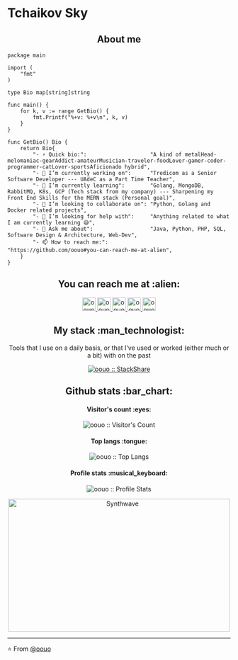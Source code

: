 # Tchaikov Sky

<h2 align="center">About me</h2>

```golang
package main

import (
	"fmt"
)

type Bio map[string]string

func main() {
	for k, v := range GetBio() {
		fmt.Printf("%+v: %+v\n", k, v)
	}
}

func GetBio() Bio {
	return Bio{
		"- ⚡ Quick bio:":                    "A kind of metalHead-melomaniac-gearAddict-amateurMusician-traveler-foodLover-gamer-coder-programmer-catLover-sportsAficionado hybrid",
		"- 🔭 I’m currently working on":      "Tredicom as a Senior Software Developer --- UAdeC as a Part Time Teacher",
		"- 🌱 I’m currently learning":        "Golang, MongoDB, RabbitMQ, K8s, GCP (Tech stack from my company) --- Sharpening my Front End Skills for the MERN stack (Personal goal)",
		"- 👯 I’m looking to collaborate on": "Python, Golang and Docker related projects",
		"- 🤔 I’m looking for help with":     "Anything related to what I am currently learning 😅",
		"- 💬 Ask me about":                  "Java, Python, PHP, SQL, Software Design & Architecture, Web-Dev",
		"- 📫 How to reach me:":              "https://github.com/oouo#you-can-reach-me-at-alien",
	}
}
```

<h2 align="center">You can reach me at :alien:</h2>

<p align="center">
  <a href="https://dev.to/oouo">
    <img src="https://d2fltix0v2e0sb.cloudfront.net/dev-badge.svg" alt="oouo's DEV Profile" height="30" width="30">
  </a>

  <a href="https://stackoverflow.com/users/16484481/oouo?tab=profile">
    <img src="https://www.vectorlogo.zone/logos/stackoverflow/stackoverflow-icon.svg" alt="oouo's Stack Overflow Profile" height="30" width="30">
  </a>

  <a href="https://meta.stackexchange.com/users/1152910/oouo">
    <img src="https://www.vectorlogo.zone/logos/stackexchange/stackexchange-icon.svg" alt="oouo's Stack Exchange Profile" height="30" width="30">
  </a>

  <a href="https://stackshare.io/oouo">
    <img src="https://cdn.worldvectorlogo.com/logos/stackshare.svg" alt="oouo's StackShare Profile" height="30" width="30">
  </a>
  
  <a href="https://gitlab.com/oouo">
    <img src="https://www.vectorlogo.zone/logos/gitlab/gitlab-icon.svg" alt="oouo's GitLab Profile" height="30" width="30">
  </a>
</p>

<h2 align="center">My stack :man_technologist:</h2>

<p align="center">Tools that I use on a daily basis, or that I've used or worked (either much or a bit) with on the past</p>
<p align="center">
  <a href="https://stackshare.io/oouo/my-stack">
    <img src="http://img.shields.io/badge/tech-stack-0690fa.svg?style=flat" alt="oouo :: StackShare" />
  </a>
</p>

<h2 align="center">Github stats :bar_chart:</h2>

<h4 align="center">Visitor's count :eyes:</h4>

<p align="center"><img src="https://profile-counter.glitch.me/{oouo}/count.svg" alt="oouo :: Visitor's Count" /></p>

<h4 align="center">Top langs :tongue:</h4>

<p align="center"><img src="https://github-readme-stats.vercel.app/api/top-langs/?username=oouo&langs_count=10&theme=tokyonight&layout=compact" alt="oouo :: Top Langs" /></p>

<h4 align="center">Profile stats :musical_keyboard:</h4>

<p align="center"><img src="https://github-readme-stats.vercel.app/api?username=oouo&show_icons=true&theme=synthwave" alt="oouo :: Profile Stats" /></p>

<p align="center"><img src="https://thumbs.gfycat.com/GoodnaturedFondGaur-size_restricted.gif" alt="Synthwave" height="300" width="500"></p>

---

⭐️ From [@oouo](https://github.com/oouo)
